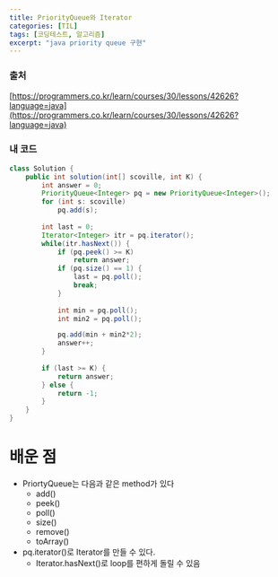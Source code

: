 ```yaml
---
title: PriorityQueue와 Iterator
categories: [TIL]
tags: [코딩테스트, 알고리즘]
excerpt: "java priority queue 구현"
---
```


### 출처

[https://programmers.co.kr/learn/courses/30/lessons/42626?language=java](https://programmers.co.kr/learn/courses/30/lessons/42626?language=java)

### 내 코드
```java
class Solution {
    public int solution(int[] scoville, int K) {
        int answer = 0;
        PriorityQueue<Integer> pq = new PriorityQueue<Integer>();
        for (int s: scoville)
            pq.add(s);
        
        int last = 0;
        Iterator<Integer> itr = pq.iterator();
        while(itr.hasNext()) {
            if (pq.peek() >= K)
                return answer;
            if (pq.size() == 1) {
                last = pq.poll();
                break;
            }
                
            int min = pq.poll();
            int min2 = pq.poll();

            pq.add(min + min2*2);
            answer++;
        }
        
        if (last >= K) {
            return answer;
        } else {
            return -1;
        }
    }
}
```

# 배운 점

- PriortyQueue는 다음과 같은 method가 있다
    - add()
    - peek()
    - poll()
    - size()
    - remove()
    - toArray()
- pq.iterator()로 Iterator를 만들 수 있다.
    - Iterator.hasNext()로 loop를 편하게 돌릴 수 있음